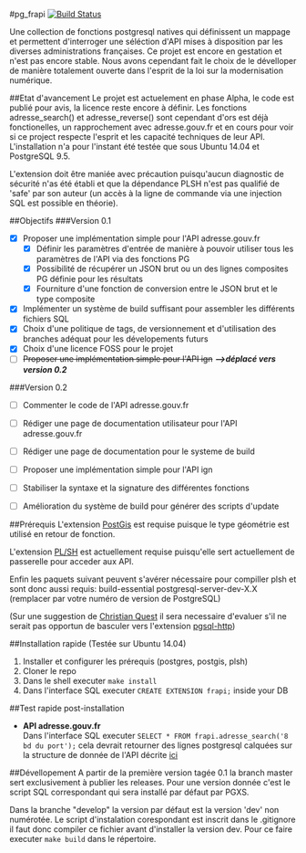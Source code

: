 #pg_frapi
[![Build Status](https://travis-ci.org/adauhr/pg_frapi.svg?branch=master)](https://travis-ci.org/adauhr/pg_frapi)

Une collection de fonctions postgresql natives qui définissent un mappage et permettent d'interroger une séléction d'API mises à disposition par les diverses administrations françaises.
Ce projet est encore en gestation et n'est pas encore stable. Nous avons cependant fait le choix de le dévelloper de manière totalement ouverte dans l'esprit de la loi sur la modernisation numérique.

##Etat d'avancement
Le projet est actuelement en phase Alpha, le code est publié pour avis, la licence reste encore à définir.
Les fonctions adresse_search() et adresse_reverse() sont cependant d'ors est déjà fonctionelles, un rapprochement avec adresse.gouv.fr et en cours pour voir si ce project respecte l'esprit et les capacité techniques de leur API.
L'installation n'a pour l'instant été testée que sous Ubuntu 14.04 et PostgreSQL 9.5.

L'extension doit être maniée avec précaution puisqu'aucun diagnostic de sécurité n'as été établi et que la dépendance PLSH n'est pas qualifié de 'safe' par son auteur (un accès à la ligne de commande via une injection SQL est possible en théorie).

##Objectifs
###Version 0.1
- [x] Proposer une implémentation simple pour l'API adresse.gouv.fr
  - [x] Définir les paramètres d'entrée de manière à pouvoir utiliser tous les paramètres de l'API via des fonctions PG
  - [x] Possibilité de récupérer un JSON brut ou un des lignes composites PG définie pour les résultats
  - [x] Fourniture d'une fonction de conversion entre le JSON brut et le type composite
- [x] Implémenter un système de build suffisant pour assembler les différents fichiers SQL
- [x] Choix d'une politique de tags, de versionnement et d'utilisation des branches adéquat pour les dévelopements futurs
- [x] Choix d'une licence FOSS pour le projet
- [ ] ~~Proposer une implémentation simple pour l'API ign~~ ***-->déplacé vers version 0.2***

###Version 0.2
- [ ] Commenter le code de l'API adresse.gouv.fr
- [ ] Rédiger une page de documentation utilisateur pour l'API adresse.gouv.fr
- [ ] Rédiger une page de documentation pour le systeme de build
- [ ] Proposer une implémentation simple pour l'API ign
- [ ] Stabiliser la syntaxe et la signature des différentes fonctions
- [ ] Amélioration du système de build pour générer des scripts d'update


##Prérequis
L'extension [PostGis](http://postgis.net) est requise puisque le type géométrie est utilisé en retour de fonction.

L'extension [PL/SH](https://github.com/petere/plsh) est actuellement requise puisqu'elle sert actuellement de passerelle pour acceder aux API.

Enfin les paquets suivant peuvent s'avérer nécessaire pour compiller plsh et sont donc aussi requis: build-essential postgresql-server-dev-X.X (remplacer par votre numéro de version de PostgreSQL)

(Sur une suggestion de [Christian Quest](https://github.com/cquest) il sera necessaire d'evaluer s'il ne serait pas opportun de basculer vers l'extension [pgsql-http](https://github.com/pramsey/pgsql-http))

##Installation rapide (Testée sur Ubuntu 14.04)
1. Installer et configurer les prérequis (postgres, postgis, plsh)
1. Cloner le repo
1. Dans le shell executer `make install`
1. Dans l'interface SQL executer `CREATE EXTENSION frapi;` inside your DB

##Test rapide post-installation
* **API adresse.gouv.fr**</br>Dans l'interface SQL executer `SELECT * FROM frapi.adresse_search('8 bd du port');` cela devrait retourner des lignes postgresql calquées sur la structure de donnée de l'API décrite [ici](https://adresse.data.gouv.fr/api/)

##Dévellopement
A partir de la première version tagée 0.1 la branch master sert exclusivement à publier les releases.
Pour une version donnée c'est le script SQL correspondant qui sera installé par défaut par PGXS.

Dans la branche "develop" la version par défaut est la version 'dev' non numérotée.
Le script d'instalation corespondant est inscrit dans le .gitignore il faut donc compiler ce fichier avant d'installer la version dev. Pour ce faire executer `make build` dans le répertoire.

